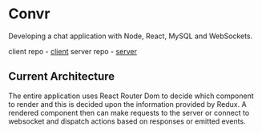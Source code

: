 # Convr

Developing a chat application with Node, React, MySQL and WebSockets.

client repo - [client](https://github.com/idevso/Convr-client)
server repo - [server](https://github.com/idevso/Convr-backend)

## Current Architecture 

The entire application uses React Router Dom to decide which component to render and this is decided upon the information provided by Redux. A rendered component then can make requests to the server or connect to websocket and dispatch actions based on responses or emitted events.
